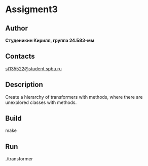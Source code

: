 # Assigment3
## Author
**Студеникин Кирилл, группа 24.Б83-мм**
## Contacts
st135522@student.spbu.ru
## Description
Create a hierarchy of transformers with methods, where there are unexplored classes with methods.
## Build
make
## Run
./transformer
